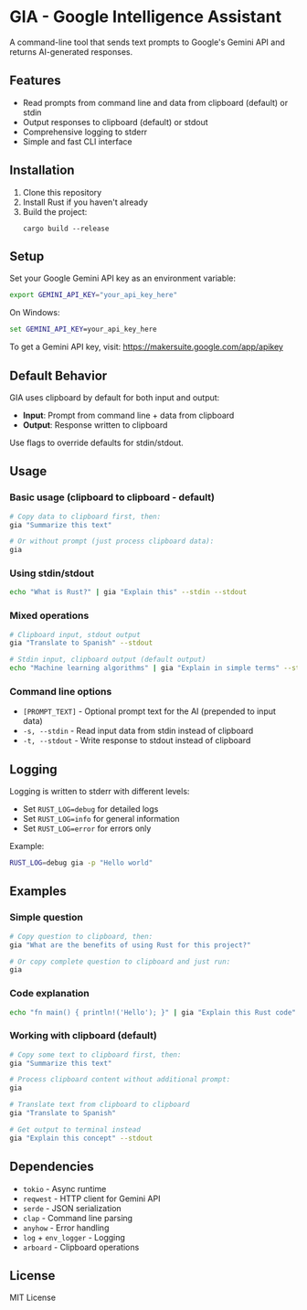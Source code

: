 # GIA - Google Intelligence Assistant

A command-line tool that sends text prompts to Google's Gemini API and returns AI-generated responses.

## Features

- Read prompts from command line and data from clipboard (default) or stdin
- Output responses to clipboard (default) or stdout
- Comprehensive logging to stderr
- Simple and fast CLI interface

## Installation

1. Clone this repository
2. Install Rust if you haven't already
3. Build the project:
   ```
   cargo build --release
   ```

## Setup

Set your Google Gemini API key as an environment variable:

```bash
export GEMINI_API_KEY="your_api_key_here"
```

On Windows:
```cmd
set GEMINI_API_KEY=your_api_key_here
```

To get a Gemini API key, visit: https://makersuite.google.com/app/apikey

## Default Behavior

GIA uses clipboard by default for both input and output:
- **Input**: Prompt from command line + data from clipboard
- **Output**: Response written to clipboard

Use flags to override defaults for stdin/stdout.

## Usage

### Basic usage (clipboard to clipboard - default)
```bash
# Copy data to clipboard first, then:
gia "Summarize this text"

# Or without prompt (just process clipboard data):
gia
```

### Using stdin/stdout
```bash
echo "What is Rust?" | gia "Explain this" --stdin --stdout
```

### Mixed operations
```bash
# Clipboard input, stdout output
gia "Translate to Spanish" --stdout

# Stdin input, clipboard output (default output)
echo "Machine learning algorithms" | gia "Explain in simple terms" --stdin
```

### Command line options

- `[PROMPT_TEXT]` - Optional prompt text for the AI (prepended to input data)
- `-s, --stdin` - Read input data from stdin instead of clipboard
- `-t, --stdout` - Write response to stdout instead of clipboard

## Logging

Logging is written to stderr with different levels:
- Set `RUST_LOG=debug` for detailed logs
- Set `RUST_LOG=info` for general information
- Set `RUST_LOG=error` for errors only

Example:
```bash
RUST_LOG=debug gia -p "Hello world"
```

## Examples

### Simple question
```bash
# Copy question to clipboard, then:
gia "What are the benefits of using Rust for this project?"

# Or copy complete question to clipboard and just run:
gia
```

### Code explanation
```bash
echo "fn main() { println!('Hello'); }" | gia "Explain this Rust code" --stdin --stdout
```

### Working with clipboard (default)
```bash
# Copy some text to clipboard first, then:
gia "Summarize this text"

# Process clipboard content without additional prompt:
gia

# Translate text from clipboard to clipboard
gia "Translate to Spanish"

# Get output to terminal instead
gia "Explain this concept" --stdout
```

## Dependencies

- `tokio` - Async runtime
- `reqwest` - HTTP client for Gemini API
- `serde` - JSON serialization
- `clap` - Command line parsing
- `anyhow` - Error handling
- `log` + `env_logger` - Logging
- `arboard` - Clipboard operations

## License

MIT License